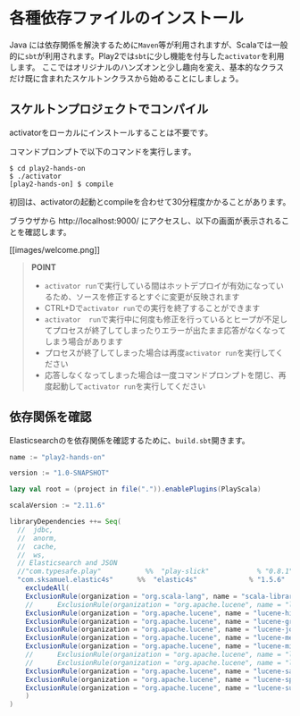 # 各種依存ファイルのインストール

Java には依存関係を解決するために`Maven`等が利用されますが、Scalaでは一般的に`sbt`が利用されます。Play2では`sbt`に少し機能を付与した`activator`を利用します。
ここではオリジナルのハンズオンと少し趣向を変え、基本的なクラスだけ既に含まれたスケルトンクラスから始めることにしましょう。


## スケルトンプロジェクトでコンパイル

activatorをローカルにインストールすることは不要です。

コマンドプロンプトで以下のコマンドを実行します。

    $ cd play2-hands-on
    $ ./activator
    [play2-hands-on] $ compile

初回は、activatorの起動とcompileを合わせて30分程度かかることがあります。

ブラウザから http://localhost:9000/ にアクセスし、以下の画面が表示されることを確認します。

[[images/welcome.png]]

> **POINT**
> * `activator run`で実行している間はホットデプロイが有効になっているため、ソースを修正するとすぐに変更が反映されます
> * CTRL+Dで`activator run`での実行を終了することができます
> * `activator  run`で実行中に何度も修正を行っているとヒープが不足してプロセスが終了してしまったりエラーが出たまま応答がなくなってしまう場合があります
> * プロセスが終了してしまった場合は再度`activator run`を実行してください
> * 応答しなくなってしまった場合は一度コマンドプロンプトを閉じ、再度起動して`activator run`を実行してください

## 依存関係を確認

Elasticsearchのを依存関係を確認するために、`build.sbt`開きます。

```scala
name := "play2-hands-on"

version := "1.0-SNAPSHOT"

lazy val root = (project in file(".")).enablePlugins(PlayScala)

scalaVersion := "2.11.6"

libraryDependencies ++= Seq(
  //  jdbc,
  //  anorm,
  //  cache,
  //  ws,
  // Elasticsearch and JSON
  //"com.typesafe.play"           %%  "play-slick"            % "0.8.1",
  "com.sksamuel.elastic4s"      %%  "elastic4s"             % "1.5.6"
    excludeAll(
    ExclusionRule(organization = "org.scala-lang", name = "scala-library"),
    //      ExclusionRule(organization = "org.apache.lucene", name = "lucene-analyzers-common"),
    ExclusionRule(organization = "org.apache.lucene", name = "lucene-highlighter"),
    ExclusionRule(organization = "org.apache.lucene", name = "lucene-grouping"),
    ExclusionRule(organization = "org.apache.lucene", name = "lucene-join"),
    ExclusionRule(organization = "org.apache.lucene", name = "lucene-memory"),
    ExclusionRule(organization = "org.apache.lucene", name = "lucene-misc"),
    //      ExclusionRule(organization = "org.apache.lucene", name = "lucene-queries"),
    //      ExclusionRule(organization = "org.apache.lucene", name = "lucene-queryparser"),
    ExclusionRule(organization = "org.apache.lucene", name = "lucene-sandbox"),
    ExclusionRule(organization = "org.apache.lucene", name = "lucene-spatial"),
    ExclusionRule(organization = "org.apache.lucene", name = "lucene-suggest")
    )
)
```
